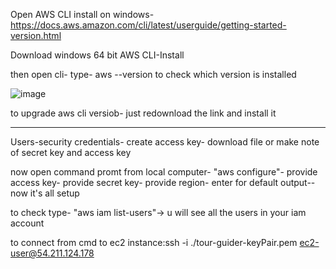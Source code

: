 
Open AWS CLI install on windows- https://docs.aws.amazon.com/cli/latest/userguide/getting-started-version.html

Download windows 64 bit AWS CLI-Install

then open cli- type- aws --version to check which version is installed

![image](https://user-images.githubusercontent.com/107784718/212048159-10a2db43-0a61-4941-945d-01956f1634a5.png)

to upgrade aws cli versiob- just redownload the link and install it
______________________________________________________________________________________________________________________________________________________________
Users-security credentials- create access key- download file or make note of secret key and access key

now open command promt from local computer- "aws configure"- provide access key- provide secret key- provide region- enter for default output-- now it's all setup

to check type- "aws iam list-users"-> u will see all the users in your iam account

to connect from cmd to ec2 instance:ssh -i ./tour-guider-keyPair.pem ec2-user@54.211.124.178
